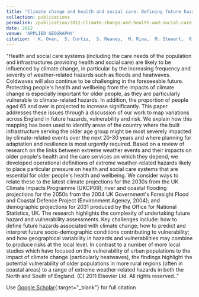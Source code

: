 ```yaml
---
title: "Climate change and health and social care: Defining future hazard, vulnerability and risk for infrastructure systems supporting older people&apos;s health care in England"
collection: publications
permalink: /publication/2012-Climate-change-and-health-and-social-care-Defining-future-hazard-vulnerability-and-risk-for-infrastructure-systems-supporting-older-peoples-health-care-in-England
date: 2012
venue: 'APPLIED GEOGRAPHY'
citation: ' K. Oven,  S. Curtis,  S. Reaney,  M. Riva,  M. Stewart,  R. Ohlemueller,  C. Dunn,  S. Nodwell,  L. Dominelli,  R. Holden, &quot;Climate change and health and social care: Defining future hazard, vulnerability and risk for infrastructure systems supporting older people&amp;apos;s health care in England.&quot; APPLIED GEOGRAPHY, {2012}.'
---
```

"Health and social care systems (including the care needs of the population and infrastructures providing health and social care) are likely to be influenced by climate change, in particular by the increasing frequency and severity of weather-related hazards such as floods and heatwaves. Coldwaves will also continue to be challenging in the foreseeable future. Protecting people&apos;s health and wellbeing from the impacts of climate change is especially important for older people, as they are particularly vulnerable to climate-related hazards. In addition, the proportion of people aged 65 and over is projected to increase significantly. This paper addresses these issues through a discussion of our work to map variations across England in future hazards, vulnerability and risk. We explain how this mapping has been used to identify areas of the country where the built infrastructure serving the older age group might be most severely impacted by climate-related events over the next 20-30 years and where planning for adaptation and resilience is most urgently required. Based on a review of research on the links between extreme weather events and their impacts on older people&apos;s health and the care services on which they depend, we developed operational definitions of extreme weather-related hazards likely to place particular pressure on health and social care systems that are essential for older people&apos;s health and wellbeing. We consider ways to relate these to the latest climate projections for the 2030s from the UK Climate Impacts Programme (UKCP09); river and coastal flooding projections for the 2050s from the 2004 UK Government&apos;s Foresight Flood and Coastal Defence Project (Environment Agency, 2004); and demographic projections for 2031 produced by the Office for National Statistics, UK. The research highlights the complexity of undertaking future hazard and vulnerability assessments. Key challenges include: how to define future hazards associated with climate change; how to predict and interpret future socio-demographic conditions contributing to vulnerability; and how geographical variability in hazards and vulnerabilities may combine to produce risks at the local level. In contrast to a number of more local studies which have focused on the vulnerability of urban populations to the impact of climate change (particularly heatwaves), the findings highlight the potential vulnerability of older populations in more rural regions (often in coastal areas) to a range of extreme weather-related hazards in both the North and South of England. (C) 2011 Elsevier Ltd. All rights reserved.."

Use [Google Scholar](https://scholar.google.com/scholar?q=Climate+change+and+health+and+social+care:+Defining+future+hazard,+vulnerability+and+risk+for+infrastructure+systems+supporting+older+people&#x27;s+health+care+in+England){:target="_blank"} for full citation